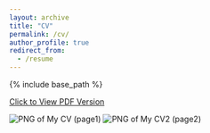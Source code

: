 ```yaml
---
layout: archive
title: "CV"
permalink: /cv/
author_profile: true
redirect_from:
  - /resume
---
```


{% include base_path %}

<a href="http://Yinsight.github.io/files/CV_Yunting_Yin.pdf" target="_blank">Click to View PDF Version</a>

<img alt="PNG of My CV (page1)" src="http://Yinsight.github.io/files/CV_Yunting_Yin_page1.png" />
<img alt="PNG of My CV2 (page2)" src="http://Yinsight.github.io/files/CV_Yunting_Yin_page2.png" />


